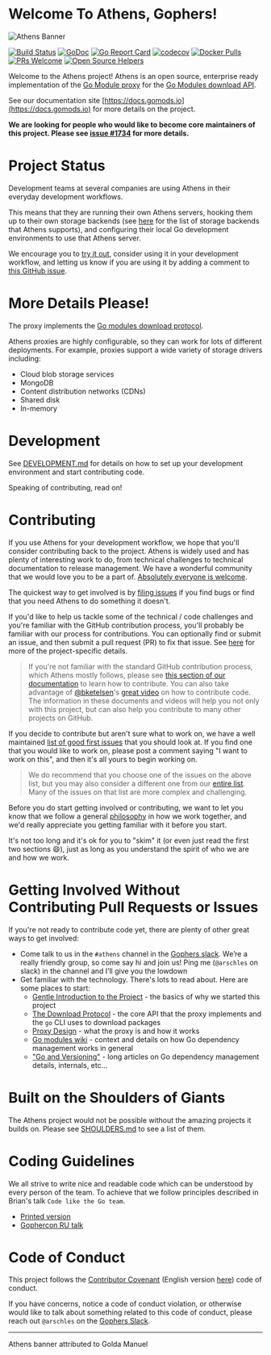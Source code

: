 # Welcome To Athens, Gophers!

![Athens Banner](./docs/static/banner.png)

[![Build Status](https://github.com/leimeng-go/athens/actions/workflows/ci.yml/badge.svg)](https://github.com/leimeng-go/athens/actions/workflows/ci.yml?query=branch%3Amain)
[![GoDoc](https://godoc.org/github.com/leimeng-go/athens?status.svg)](https://godoc.org/github.com/leimeng-go/athens)
[![Go Report Card](https://goreportcard.com/badge/github.com/leimeng-go/athens)](https://goreportcard.com/report/github.com/leimeng-go/athens)
[![codecov](https://codecov.io/gh/gomods/athens/branch/master/graph/badge.svg)](https://codecov.io/gh/gomods/athens)
[![Docker Pulls](https://img.shields.io/docker/pulls/gomods/athens.svg?maxAge=604800)](https://hub.docker.com/r/gomods/athens/)
[![PRs Welcome](https://img.shields.io/badge/PRs-welcome-brightgreen.svg)](http://makeapullrequest.com)
[![Open Source Helpers](https://www.codetriage.com/gomods/athens/badges/users.svg)](https://www.codetriage.com/gomods/athens)

Welcome to the Athens project! Athens is an open source, enterprise ready implementation of the [Go Module proxy](https://go.dev/ref/mod#module-proxy) for the [Go Modules download API](https://docs.gomods.io/intro/protocol/).

See our documentation site [https://docs.gomods.io](https://docs.gomods.io) for more details on the project.

**We are looking for people who would like to become core maintainers of this project. Please see [issue #1734](https://github.com/leimeng-go/athens/issues/1734) for more details.**

# Project Status

Development teams at several companies are using Athens in their everyday development workflows.

This means that they are running their own Athens servers, hooking them up to their own storage backends (see [here](https://docs.gomods.io/configuration/storage/) for the list of storage backends that Athens supports), and configuring their local Go development environments to use that Athens server.

We encourage you to [try it out](https://docs.gomods.io/install/), consider using it in your development workflow, and letting us know if you are using it by adding a comment to [this GitHub issue](https://github.com/leimeng-go/athens/issues/1323).

# More Details Please!

The proxy implements the [Go modules download protocol](https://docs.gomods.io/intro/protocol/).

Athens proxies are highly configurable, so they can work for lots of different deployments. For example, proxies support a wide variety of storage drivers including:

- Cloud blob storage services
- MongoDB
- Content distribution networks (CDNs)
- Shared disk
- In-memory

# Development

See [DEVELOPMENT.md](./DEVELOPMENT.md) for details on how to set up your development environment and start contributing code.

Speaking of contributing, read on!

# Contributing

If you use Athens for your development workflow, we hope that you'll consider contributing back to the project. Athens is widely used and has plenty of interesting work to do, from technical challenges to technical documentation to release management. We have a wonderful community that we would love you to be a part of. [Absolutely everyone is welcome](https://arschles.com/blog/absolutely-everybody/).

The quickest way to get involved is by [filing issues](https://github.com/leimeng-go/athens/issues/new/choose) if you find bugs or find that you need Athens to do something it doesn't.

If you'd like to help us tackle some of the technical / code challenges and you're familiar with the GitHub contribution process, you'll probably be familiar with our process for contributions. You can optionally find or submit an issue, and then submit a pull request (PR) to fix that issue. See [here](https://docs.gomods.io/contributing/) for more of the project-specific details.

>If you're not familiar with the standard GitHub contribution process, which Athens mostly follows, please see [this section of our documentation](https://docs.gomods.io/contributing/new/) to learn how to contribute. You can also take advantage of [@bketelsen](https://github.com/bketelsen)'s [great video](https://www.youtube.com/watch?v=bgSDcTyysRc) on how to contribute code. The information in these documents and videos will help you not only with this project, but can also help you contribute to many other projects on GitHub.

If you decide to contribute but aren't sure what to work on, we have a well maintained [list of good first issues](https://github.com/leimeng-go/athens/contribute) that you should look at. If you find one that you would like to work on, please post a comment saying "I want to work on this", and then it's all yours to begin working on.

>We do recommend that you choose one of the issues on the above list, but you may also consider a different one from our [entire list](https://github.com/leimeng-go/athens/issues). Many of the issues on that list are more complex and challenging.

Before you do start getting involved or contributing, we want to let you know that we follow a general [philosophy](./PHILOSOPHY.md) in how we work together, and we'd really appreciate you getting familiar with it before you start.

It's not too long and it's ok for you to "skim" it (or even just read the first two sections :smile:), just as long as you understand the spirit of who we are and how we work.

# Getting Involved Without Contributing Pull Requests or Issues

If you're not ready to contribute code yet, there are plenty of other great ways to get involved:

- Come talk to us in the `#athens` channel in the [Gophers slack](https://join.slack.com/t/gophers/shared_invite/zt-2x2fraaj5-Gai4CThbNTLvXKOxhbrDOQ). We’re a really friendly group, so come say hi and join us! Ping me (`@arschles` on slack) in the channel and I’ll give you the lowdown
- Get familiar with the technology. There's lots to read about. Here are some places to start:
    - [Gentle Introduction to the Project](https://medium.com/@arschles/project-athens-c80606497ce1) - the basics of why we started this project
    - [The Download Protocol](https://medium.com/@arschles/project-athens-the-download-protocol-2b346926a818) - the core API that the proxy implements and the `go` CLI uses to download packages
    - [Proxy Design](https://docs.gomods.io/design/proxy/) - what the proxy is and how it works
    - [Go modules wiki](https://github.com/golang/go/wiki/Modules) - context and details on how Go dependency management works in general
    - ["Go and Versioning"](https://research.swtch.com/vgo) - long articles on Go dependency management details, internals, etc...

# Built on the Shoulders of Giants

The Athens project would not be possible without the amazing projects it builds on. Please see [SHOULDERS.md](./SHOULDERS.md) to see a list of them.

# Coding Guidelines

We all strive to write nice and readable code which can be understood by every person of the team. To achieve that we follow principles described in Brian's talk `Code like the Go team`.

- [Printed version](https://www.brianketelsen.com/slides/gcru18-best/#1)
- [Gophercon RU talk](https://www.youtube.com/watch?v=MzTcsI6tn-0)

# Code of Conduct

This project follows the [Contributor Covenant](https://www.contributor-covenant.org/) (English version [here](./CODE_OF_CONDUCT.md)) code of conduct.

If you have concerns, notice a code of conduct violation, or otherwise would like to talk about something
related to this code of conduct, please reach out `@arschles` on the [Gophers Slack](https://gophers.slack.com/).

---

Athens banner attributed to Golda Manuel
